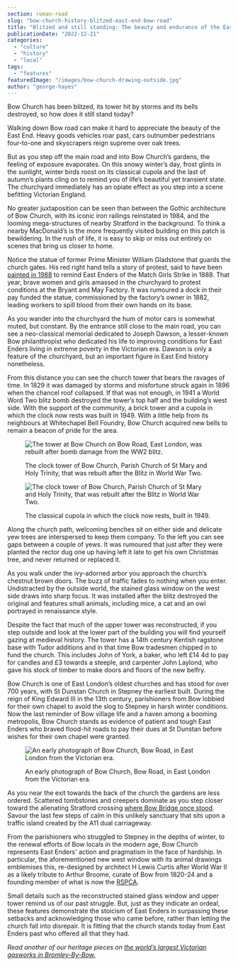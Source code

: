 ```yaml
---
section: roman-road
slug: "bow-church-history-blitzed-east-end-bow-road"
title: "Blitzed and still standing: The beauty and endurance of the East End epitomised by Bow Church"
publicationDate: "2022-12-21"
categories: 
  - "culture"
  - "history"
  - "local"
tags: 
  - "features"
featuredImage: "/images/bow-church-drawing-outside.jpg"
author: "george-hayes"
---
```


Bow Church has been blitzed, its tower hit by storms and its bells destroyed, so how does it still stand today?

Walking down Bow road can make it hard to appreciate the beauty of the East End. Heavy goods vehicles roar past, cars outnumber pedestrians four-to-one and skyscrapers reign supreme over oak trees.

But as you step off the main road and into Bow Church’s gardens, the feeling of exposure evaporates. On this snowy winter’s day, frost glints in the sunlight, winter birds roost on its classical cupola and the last of autumn’s plants cling on to remind you of life’s beautiful yet transient state. The churchyard immediately has an opiate effect as you step into a scene befitting Victorian England.

No greater juxtaposition can be seen than between the Gothic architecture of Bow Church, with its iconic iron railings reinstated in 1984, and the looming mega-structures of nearby Stratford in the background. To think a nearby MacDonald’s is the more frequently visited building on this patch is bewildering. In the rush of life, it is easy to skip or miss out entirely on scenes that bring us closer to home.

Notice the statue of former Prime Minister William Gladstone that guards the church gates. His red right hand tells a story of protest, said to have been [painted in 1988](https://romanroadlondon.com/red-hands-william-gladstone-statue/) to remind East Enders of the Match Girls Strike in 1888. That year, brave women and girls amassed in the churchyard to protest conditions at the Bryant and May Factory. It was rumoured a dock in their pay funded the statue, commissioned by the factory’s owner in 1882, leading workers to spill blood from their own hands on its base.

As you wander into the churchyard the hum of motor cars is somewhat muted, but constant. By the entrance still close to the main road, you can see a neo-classical memorial dedicated to Joseph Dawson, a lesser-known Bow philanthropist who dedicated his life to improving conditions for East Enders living in extreme poverty in the Victorian era. Dawson is only a feature of the churchyard, but an important figure in East End history nonetheless.

From this distance you can see the church tower that bears the ravages of time. In 1829 it was damaged by storms and misfortune struck again in 1896 when the chancel roof collapsed. If that was not enough, in 1941 a World Word Two blitz bomb destroyed the tower’s top half and the building’s west side. With the support of the community, a brick tower and a cupola in which the clock now rests was built in 1949. With a little help from its neighbours at Whitechapel Bell Foundry, Bow Church acquired new bells to remain a beacon of pride for the area. 

<figure>

![The tower at Bow Church on Bow Road, East London, was rebuilt after bomb damage from the WW2 blitz.](/images/bow-church-2000s-1024x683.jpg)

<figcaption>

The clock tower of Bow Church, Parish Church of St Mary and Holy Trinity, that was rebuilt after the Blitz in World War Two.

</figcaption>

</figure>

<figure>

![The clock tower of Bow Church, Parish Church of St Mary and Holy Trinity, that was rebuilt after the Blitz in World War Two.](/images/bow-church-clock-tower-1024x685.jpg)

<figcaption>

The classical cupola in which the clock now rests, built in 1949.

</figcaption>

</figure>

Along the church path, welcoming benches sit on either side and delicate yew trees are interspersed to keep them company. To the left you can see gaps between a couple of yews. It was rumoured that just after they were planted the rector dug one up having left it late to get his own Christmas tree, and never returned or replaced it.

As you walk under the ivy-adorned arbor you approach the church’s chestnut brown doors. The buzz of traffic fades to nothing when you enter. Undistracted by the outside world, the stained glass window on the west side draws into sharp focus. It was installed after the blitz destroyed the original and features small animals, including mice, a cat and an owl portrayed in renaissance style.

Despite the fact that much of the upper tower was reconstructed, if you step outside and look at the lower part of the building you will find yourself gazing at medieval history. The tower has a 14th century Kentish ragstone base with Tudor additions and in that time Bow tradesmen chipped in to fund the church. This includes John of York, a baker, who left £14 4d to pay for candles and £3 towards a steeple, and carpenter John Laylond, who gave his stock of timber to make doors and floors of the new belfry. 

Bow Church is one of East London’s oldest churches and has stood for over 700 years, with St Dunstan Church in Stepney the earliest built. During the reign of King Edward III in the 13th century, parishioners from Bow lobbied for their own chapel to avoid the slog to Stepney in harsh winter conditions. Now the last reminder of Bow village life and a haven among a booming metropolis, Bow Church stands as evidence of patient and tough East Enders who braved flood-hit roads to pay their dues at St Dunstan before wishes for their own chapel were granted.

<figure>

![An early photograph of Bow Church, Bow Road, in East London from the Victorian era.](/images/bow-church-postcard-800.jpg)

<figcaption>

An early photograph of Bow Church, Bow Road, in East London from the Victorian era.

</figcaption>

</figure>

As you near the exit towards the back of the church the gardens are less ordered. Scattered tombstones and creepers dominate as you step closer toward the alienating Stratford crossing [where Bow Bridge once stood](https://romanroadlondon.com/history-bow-bridge-queen-matilda/). Savour the last few steps of calm in this unlikely sanctuary that sits upon a traffic island created by the A11 dual carriageway.

From the parishioners who struggled to Stepney in the depths of winter, to the renewal efforts of Bow locals in the modern age, Bow Church represents East Enders' action and pragmatism in the face of hardship. In particular, the aforementioned new west window with its animal drawings emblemises this, re-designed by architect H Lewis Curtis after World War II as a likely tribute to Arthur Broome, curate of Bow from 1820-24 and a founding member of what is now the [RSPCA](https://www.rspca.org.uk/).

Small details such as the reconstructed stained glass window and upper tower remind us of our past struggle. But, just as they indicate an ordeal, these features demonstrate the stoicism of East Enders in surpassing these setbacks and acknowledging those who came before, rather than letting the church fall into disrepair. It is fitting that the church stands today from East Enders past who offered all that they had.

_Read another of our heritage pieces on_ [_the world’s largest Victorian gasworks in Bromley-By-Bow._](https://romanroadlondon.com/bromley-by-bow-gasworks-history/)


